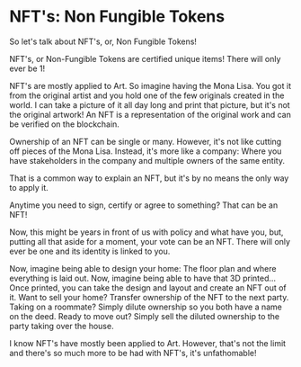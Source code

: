
# NFT's: Non Fungible Tokens
So let's talk about NFT's, or, Non Fungible Tokens!

NFT's, or Non-Fungible Tokens are certified unique items!
There will only ever be 1!

NFT's are mostly applied to Art. So imagine having the Mona Lisa. You got it from the original
artist and you hold one of the few originals created in the world.
I can take a picture of it all day long and print that picture, but it's not the original artwork!
An NFT is a representation of the original work and can be verified on the blockchain.

Ownership of an NFT can be single or many. However, it's not like cutting off pieces of the Mona Lisa.
Instead, it's more like a company: Where you have stakeholders in the company and multiple owners of
the same entity.

That is a common way to explain an NFT, but it's by no means the only way to apply it.

Anytime you need to sign, certify or agree to something? That can be an NFT!

Now, this might be years in front of us with policy and what have you,
but, putting all that aside for a moment, your vote can be an NFT.
There will only ever be one and its identity is linked to you.

Now, imagine being able to design your home: The floor plan and where everything is laid out.
Now, imagine being able to have that 3D printed...
Once printed, you can take the design and layout and create an NFT out of it.
Want to sell your home? Transfer ownership of the NFT to the next party.
Taking on a roommate? Simply dilute ownership so you both have a name on the deed.
Ready to move out? Simply sell the diluted ownership to the party taking over the house.

I know NFT's have mostly been applied to Art. However, that's not the limit and there's so much more
to be had with NFT's, it's unfathomable!

